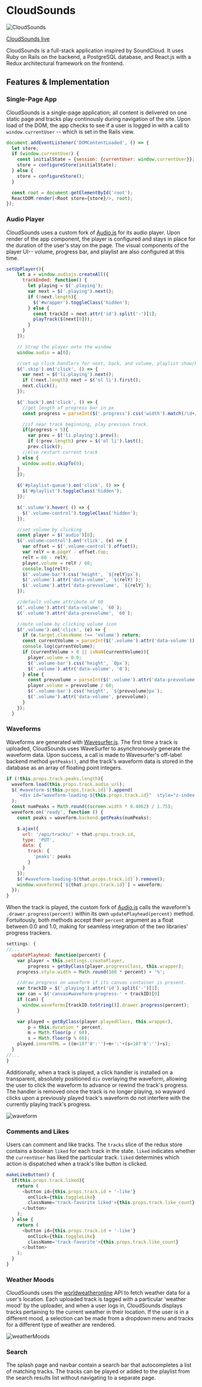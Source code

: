 # CloudSounds

![CloudSounds](http://res.cloudinary.com/cloud-sounds/image/upload/c_scale,w_960/v1473444479/Selection_019_dhgfz1.png)

[CloudSounds live][heroku]

[heroku]: https://www.cloudsounds.io

CloudSounds is a full-stack application inspired by SoundCloud. It uses Ruby on Rails on the backend, a PostgreSQL database, and React.js with a Redux architectural framework on the frontend.

## Features & Implementation

### Single-Page App

CloudSounds is a single-page application; all content is delivered on one static page and tracks play continously during navigation of the site. Upon load of the DOM, the app checks to see if a user is logged in with a call to `window.currentUser` -- which is set in the Rails view.

```javascript
document.addEventListener('DOMContentLoaded', () => {
  let store;
  if (window.currentUser) {
    const initialState = {session: {currentUser: window.currentUser}};
    store = configureStore(initialState);
  } else {
    store = configureStore();
  }

  const root = document.getElementById('root');
  ReactDOM.render(<Root store={store}/>, root);
});
```

### Audio Player

CloudSounds uses a custom fork of [Audio.js](https://github.com/kolber/audiojs) for its audio player. Upon render of the app component, the player is configured and stays in place for the duration of the user's stay on the page. The visual components of the player UI-- volume, progress bar, and playlist are also configured at this time.

```javascript
setUpPlayer(){
    let a = window.audiojs.createAll({
      trackEnded: function() {
        let playing = $('.playing');
        var next = $('.playing').next();
        if (!next.length){
          $('#wrapper').toggleClass('hidden');
        } else {
          const trackId = next.attr('id').split('-')[1];
          playTrack($(next[0]));
        }
      }
    });

    // Strap the player onto the window
    window.audio = a[0];

    //set up click handlers for next, back, and volume, playlist show/hide
    $('.skip').on('click', () => {
      var next = $('li.playing').next();
      if (!next.length) next = $('ol li').first();
      next.click();
    });

    $('.back').on('click', () => {
      //get length of progress bar in px
      const progress = parseInt($('.progress').css('width').match(/\d+/g));

      //if near track beginning, play previous track.
      if(progress < 5){
        var prev = $('li.playing').prev();
        if (!prev.length) prev = $('ol li').last();
        prev.click();
      //else restart current track
    } else {
      window.audio.skipTo(0);
    }
    });

    $('#playlist-queue').on('click', () => {
      $('#playlist').toggleClass('hidden');
    });

    $('.volume').hover( () => {
      $('.volume-control').toggleClass('hidden');
    });

    //set volume by clicking
    const player = $('audio')[0];
    $('.volume-control').on('click', (e) => {
      var offset = $('.volume-control').offset();
      var relY = e.pageY - offset.top;
      relY = 60 - relY;
      player.volume = relY / 60;
      console.log(relY);
      $('.volume-bar').css('height', `${relY}px`);
      $('.volume').attr('data-volume', `${relY}`);
      $('.volume').attr('data-prevvolume', `${relY}`);
    });

    //default volume attribute of 60
    $('.volume').attr('data-volume', `60`);
    $('.volume').attr('data-prevvolume', `60`);

    //mute volume by clicking volume icon
    $('.volume').on('click', (e) => {
      if (e.target.className !== 'volume') return;
      const currentVolume = parseInt($('.volume').attr('data-volume'));
      console.log(currentVolume);
      if (currentVolume > 0 || isNaN(currentVolume)){
        player.volume = 0.0;
        $('.volume-bar').css('height', `0px`);
        $('.volume').attr('data-volume', '0');
      } else {
        const prevvolume = parseInt($('.volume').attr('data-prevvolume'));
        player.volume = prevvolume / 60;
        $('.volume-bar').css('height', `${prevvolume}px`);
        $('.volume').attr('data-volume', prevvolume);
      }
    });
  }
```

### Waveforms

Waveforms are generated with [Wavesurfer.js](https://github.com/katspaugh/wavesurfer.js). The first time a track is uploaded, CloudSounds uses WaveSurfer to asynchronously generate the waveform data. Upon success, a call is made to Wavesurfer's off-label backend method ```getPeaks()```, and the track's waveform data is stored in the database as an array of floating point integers.

```javascript
if (!this.props.track.peaks.length){
  waveform.load(this.props.track.audio_url);
  $(`#waveform-${this.props.track.id}`).append(
    `<div id="waveform-loading-${this.props.track.id}"  style="z-index:1; position: absolute; top: 0px; width:${(screen.width * 0.4062)}px; height:45px; display:flex; flex-direction: row; align-items: center;"><h2 style="font-size: 20px;">Loading Waveform</h2><img src='https://res.cloudinary.com/cloud-sounds/image/upload/v1473033713/loading5_kluvdv.gif' height='40px' width='40px'/></div>`
  );
  const numPeaks = Math.round((screen.width * 0.4062) / 1.75);
  waveform.on('ready', function () {
    const peaks = waveform.backend.getPeaks(numPeaks);

    $.ajax({
      url: '/api/tracks/' + that.props.track.id,
      type: 'PUT',
      data: {
        track: {
          'peaks': peaks
        }
      }
    });
    $(`#waveform-loading-${that.props.track.id}`).remove();
    window.waveforms[`${that.props.track.id}`] = waveform;
  });
}
```

When the track is played, the custom fork of [Audio.js](https://github.com/kolber/audiojs) calls the waveform's ```.drawer.progress(percent)``` within its own ```updatePlayhead(percent)``` method. Fortuitously, both methods accept their ```percent``` argument as a float between 0.0 and 1.0, making for seamless integration of the two libraries' progress trackers.

```javascript
settings: {
//...
  updatePlayhead: function(percent) {
    var player = this.settings.createPlayer,
        progress = getByClass(player.progressClass, this.wrapper);
    progress.style.width = Math.round(100 * percent) + '%';

    //draw progress on waveform if its canvas container is present.
    var trackID = $('.playing').attr('id').split('-')[1];
    var can = $('canvas#waveform-progress-' + trackID)[0]
    if (can) {
      window.waveforms[trackID.toString()].drawer.progress(percent);
    }

    var played = getByClass(player.playedClass, this.wrapper),
        p = this.duration * percent,
        m = Math.floor(p / 60),
        s = Math.floor(p % 60);
    played.innerHTML = ((m<10?'0':'')+m+':'+(s<10?'0':'')+s);
  }
//...
}
```   

Additionally, when a track is played, a click handler is installed on a transparent, absolutely positioned ```div``` overlaying the waveform, allowing the user to click the waveform to advance or rewind the track's progress. The handler is removed once the track is no longer playing, so wayward clicks upon a previously played track's waveform do not interfere with the currently playing track's progress.

![waveform](http://res.cloudinary.com/cloud-sounds/image/upload/c_scale,w_960/v1473444038/ezgif.com-video-to-gif_1_h0eudw.gif)

### Comments and Likes

Users can comment and like tracks. The ```tracks``` slice of the redux store contains a boolean ```liked``` for each track in the state. ```liked``` indicates whether the ```currentUser``` has liked the particular track. ```liked``` determines which action is dispatched when a track's like button is clicked.

```javascript
makeLikeButton() {
  if(this.props.track.liked){
    return (
      <button id={this.props.track.id + '-like'}
        onClick={this.toggleLike}
        className='track-favorite liked'>{this.props.track.like_count}
      </button>
    );
  } else {
    return (
      <button id={this.props.track.id + '-like'}
        onClick={this.toggleLike}
        className='track-favorite'>{this.props.track.like_count}
      </button>
    );
  }
}
```

### Weather Moods

CloudSounds uses the [worldweatheronline](worldweatheronline.com) API to fetch weather data for a user's location. Each uploaded track is tagged with a particular 'weather mood' by the uploader, and when a user logs in, CloudSounds displays tracks pertaining to the current weather in their location. If the user is in a different mood, a selection can be made from a dropdown menu and tracks for a different type of weather are rendered.

![weatherMoods](http://res.cloudinary.com/cloud-sounds/image/upload/c_scale,w_960/v1473443468/ezgif.com-video-to-gif_hfyitg.gif)

### Search

The splash page and navbar contain a search bar that autocompletes a list of matching tracks. The tracks can be played or added to the playlist from the search results list without navigating to a separate page.
